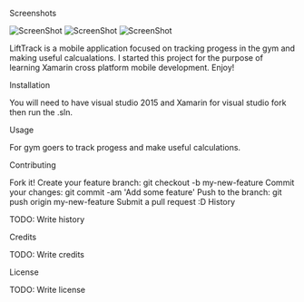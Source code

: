 Screenshots


![ScreenShot](https://github.com/Maxwell20/LiftTrack-Android-Application/blob/master/LiftrackHomeScreen.PNG)
![ScreenShot](https://github.com/Maxwell20/LiftTrack-Android-Application/blob/master/BMIcalc.PNG)
![ScreenShot](https://github.com/Maxwell20/LiftTrack-Android-Application/blob/master/BMIcalc2.PNG)



  LiftTrack is a mobile application focused on tracking progess in the gym and making useful calcualations.
I started this project for the purpose of learning Xamarin cross platform mobile development.
Enjoy!



Installation

You will need to have visual studio 2015 and Xamarin for visual studio fork then run the .sln.

Usage

For gym goers to track progess and make useful calculations.

Contributing

Fork it!
Create your feature branch: git checkout -b my-new-feature
Commit your changes: git commit -am 'Add some feature'
Push to the branch: git push origin my-new-feature
Submit a pull request :D
History

TODO: Write history

Credits

TODO: Write credits

License

TODO: Write license
